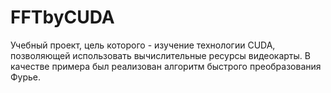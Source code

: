 # FFTbyCUDA

Учебный проект, цель которого - изучение технологии CUDA, позволяющей использовать вычислительные ресурсы видеокарты. В качестве примера был реализован алгоритм быстрого преобразования Фурье.
